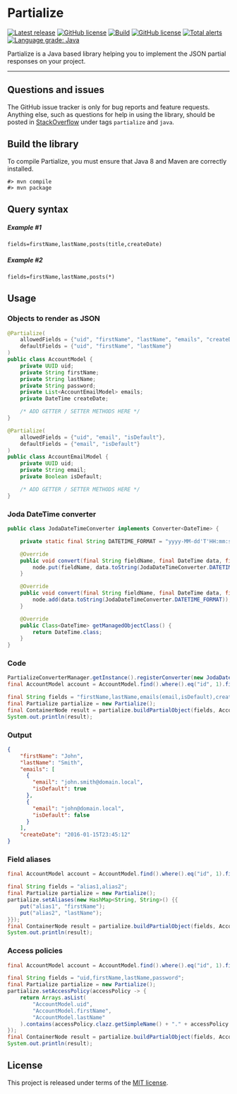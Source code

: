 # Partialize


[![Latest release](https://img.shields.io/badge/latest_release-21.12-orange.svg)](https://github.com/thibaultmeyer/partialize/releases)
[![GitHub license](https://img.shields.io/badge/JitPack-21.12-green2.svg)](https://jitpack.io/#thibaultmeyer/partialize)
[![Build](https://api.travis-ci.org/thibaultmeyer/partialize.svg)](https://travis-ci.org/thibaultmeyer/partialize)
[![GitHub license](https://img.shields.io/badge/license-MIT-blue.svg)](https://raw.githubusercontent.com/thibaultmeyer/partialize/master/LICENSE)
[![Total alerts](https://img.shields.io/lgtm/alerts/g/thibaultmeyer/partialize.svg?logo=lgtm&logoWidth=18)](https://lgtm.com/projects/g/thibaultmeyer/partialize/alerts/)
[![Language grade: Java](https://img.shields.io/lgtm/grade/java/g/thibaultmeyer/partialize.svg?logo=lgtm&logoWidth=18)](https://lgtm.com/projects/g/thibaultmeyer/partialize/context:java)


Partialize is a Java based library helping you to implement the JSON partial responses on your project.
*****



## Questions and issues
The GitHub issue tracker is only for bug reports and feature requests. Anything
else, such as questions for help in using the library, should be posted in
[StackOverflow](http://stackoverflow.com/questions/tagged/partialize?sort=active)
under tags `partialize` and `java`.




## Build the library
To compile Partialize, you must ensure that Java 8 and Maven are correctly
installed.

    #> mvn compile
    #> mvn package



## Query syntax

##### Example #1

    fields=firstName,lastName,posts(title,createDate)

##### Example #2

    fields=firstName,lastName,posts(*)



## Usage


### Objects to render as JSON

```java
@Partialize(
    allowedFields = {"uid", "firstName", "lastName", "emails", "createDate"},
    defaultFields = {"uid", "firstName", "lastName"}
)
public class AccountModel {
    private UUID uid;
    private String firstName;
    private String lastName;
    private String password;
    private List<AccountEmailModel> emails;
    private DateTime createDate;

    /* ADD GETTER / SETTER METHODS HERE */
}
```

```java
@Partialize(
    allowedFields = {"uid", "email", "isDefault"},
    defaultFields = {"email", "isDefault"}
)
public class AccountEmailModel {
    private UUID uid;
    private String email;
    private Boolean isDefault;

    /* ADD GETTER / SETTER METHODS HERE */
}
```


### Joda DateTime converter

```java
public class JodaDateTimeConverter implements Converter<DateTime> {

    private static final String DATETIME_FORMAT = "yyyy-MM-dd'T'HH:mm:ss";

    @Override
    public void convert(final String fieldName, final DateTime data, final ObjectNode node) {
        node.put(fieldName, data.toString(JodaDateTimeConverter.DATETIME_FORMAT));
    }

    @Override
    public void convert(final String fieldName, final DateTime data, final ArrayNode node) {
        node.add(data.toString(JodaDateTimeConverter.DATETIME_FORMAT));
    }

    @Override
    public Class<DateTime> getManagedObjectClass() {
        return DateTime.class;
    }
}
```


### Code
```java
PartializeConverterManager.getInstance().registerConverter(new JodaDateTimeConverter());
final AccountModel account = AccountModel.find().where().eq("id", 1).findUnique();

final String fields = "firstName,lastName,emails(email,isDefault),createDate";
final Partialize partialize = new Partialize();
final ContainerNode result = partialize.buildPartialObject(fields, AccountModel.class, account);
System.out.println(result);
```


### Output
```json
{
    "firstName": "John",
    "lastName": "Smith",
    "emails": [
      {
        "email": "john.smith@domain.local",
        "isDefault": true
      },
      {
        "email": "john@domain.local",
        "isDefault": false
      }
    ],
    "createDate": "2016-01-15T23:45:12"
}
```


### Field aliases
```java
final AccountModel account = AccountModel.find().where().eq("id", 1).findUnique();

final String fields = "alias1,alias2";
final Partialize partialize = new Partialize();
partialize.setAliases(new HashMap<String, String>() {{
    put("alias1", "firstName");
    put("alias2", "lastName");
}});
final ContainerNode result = partialize.buildPartialObject(fields, AccountModel.class, account);
System.out.println(result);
```


### Access policies
```java
final AccountModel account = AccountModel.find().where().eq("id", 1).findUnique();

final String fields = "uid,firstName,lastName,password";
final Partialize partialize = new Partialize();
partialize.setAccessPolicy(accessPolicy -> {
    return Arrays.asList(
        "AccountModel.uid",
        "AccountModel.firstName",
        "AccountModel.lastName"
    ).contains(accessPolicy.clazz.getSimpleName() + "." + accessPolicy.field);
});
final ContainerNode result = partialize.buildPartialObject(fields, AccountModel.class, account);
System.out.println(result);
```



## License
This project is released under terms of the [MIT license](https://raw.githubusercontent.com/thibaultmeyer/partialize/master/LICENSE).
